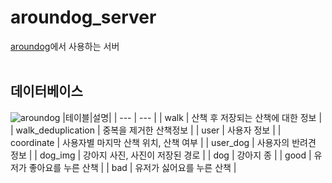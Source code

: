 # aroundog_server
[aroundog](https://github.com/qqqqlss/arounDog)에서 사용하는 서버
<br><br>

## 데이터베이스
![aroundog](https://user-images.githubusercontent.com/58110946/204068160-ab257cfc-eb57-4d8e-a67c-941de43777a9.png)
|테이블|설명|
| --- | --- |
| walk | 산책 후 저장되는 산책에 대한 정보 |
| walk_deduplication | 중복을 제거한 산책정보 |
| user | 사용자 정보 |
| coordinate | 사용자별 마지막 산책 위치, 산책 여부 |
| user_dog | 사용자의 반려견 정보 |
| dog_img | 강아지 사진, 사진이 저장된 경로 |
| dog | 강아지 종 |
| good | 유저가 좋아요를 누른 산책 |
| bad | 유저가 싫어요를 누른 산책 |
